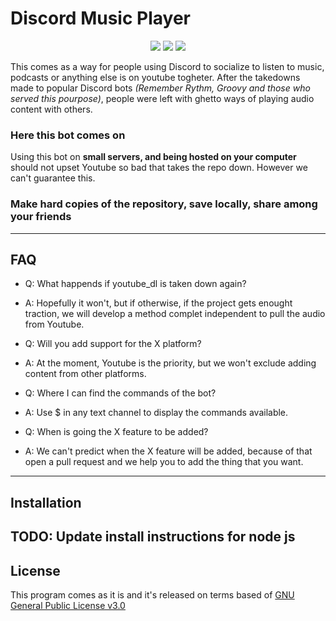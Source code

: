 # Discord Music Player

<p align="center">
<img src="https://img.shields.io/badge/legality-maybe-orange">
<img src="https://img.shields.io/badge/version-0.0.1--DEVELOPEMENT-brightgreen">
<img src="https://img.shields.io/badge/works%3F-for%20now-brightgreen">
</p>

This comes as a way for people using Discord to socialize to listen to music, podcasts or anything else is on youtube togheter. After the takedowns made to popular Discord bots _(Remember Rythm, Groovy and those who served this pourpose)_, people were left with ghetto ways of playing audio content with others.

### Here this bot comes on

Using this bot on **small servers, and being hosted on your computer** should not upset Youtube so bad that takes the repo down. However we can't guarantee this.  

### Make hard copies of the repository, save locally, share among your friends

---

## FAQ

- Q: What happends if youtube_dl is taken down again?
- A: Hopefully it won't, but if otherwise, if the project gets enought traction, we will develop a method complet independent to pull the audio from Youtube.

- Q: Will you add support for the X platform?
- A: At the moment, Youtube is the priority, but we won't exclude adding content from other platforms. 

- Q: Where I can find the commands of the bot?
- A: Use $ in any text channel to display the commands available.

- Q: When is going the X feature to be added?
- A: We can't predict when the X feature will be added, because of that open a pull request and we help you to add the thing that you want.

---

## Installation 

## TODO: Update install instructions for node js

## License
This program comes as it is and it's released on terms based of [GNU General Public License v3.0](https://choosealicense.com/licenses/gpl-3.0/) 
